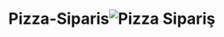# Pizza-Siparis![Pizza Sipariş](https://user-images.githubusercontent.com/121049907/230391608-5aedb96f-00ab-4610-ba94-dd2864d3a95d.png)
